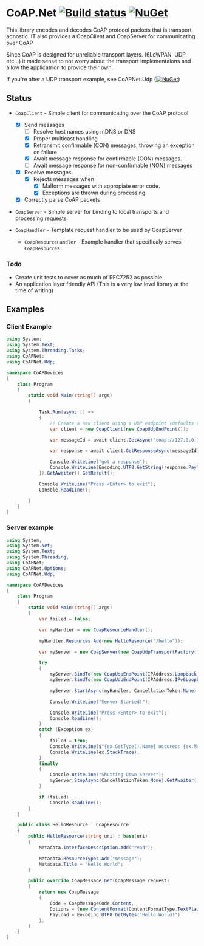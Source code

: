 # CoAP.Net [![Build status](https://ci.appveyor.com/api/projects/status/e014xw5hb3gyw1qv?svg=true)](https://ci.appveyor.com/project/NZSmartie/coap-net) [![NuGet](https://img.shields.io/nuget/v/NZSmartie.CoAPNet.svg)](https://www.nuget.org/packages/NZSmartie.CoAPNet/)

This library encodes and decodes CoAP protocol packets that is transport agnostic. 
IT also provides a CoapClient and CoapServer for communicating over CoAP

Since CoAP is designed for unreliable transport layers. (6LoWPAN, UDP, etc...) it made sense to not worry about the transport implementaions and allow the applicatrion to provide their own.

If you're after a UDP transport example, see CoAPNet.Udp ([![NuGet](https://img.shields.io/nuget/v/NZSmartie.CoAPNet.Udp.svg)](https://www.nuget.org/packages/NZSmartie.CoAPNet.Udp/))

## Status

 - `CoapClient` - Simple client for communicating over the CoAP protocol
   - [X] Send messages
     - [ ] Resolve host names using mDNS or DNS
     - [X] Proper multicast handling
     - [X] Retransmit confirmable (CON) messages, throwing an exception on failure
     - [X] Await message response for confirmable (CON) messages.
     - [ ] Await message response for non-confirmable (NON) messages
   - [X] Receive messages 
     - [X] Rejects messages when 
       - [X] Malform messages with appropiate error code.
       - [X] Exceptions are thrown during processing
   - [X] Correctly parse CoAP packets

 - `CoapServer` - Simple server for binding to local transports and processing requests
 
 - `CoapHandler` - Template request handler to be used by CoapServer
   - `CoapResourceHandler` - Example handler that specificaly serves `CoapResource`s

### Todo

 - Create unit tests to cover as much of RFC7252 as possible.
 - An application layer friendly API (This is a very low level library at the time of writing)

## Examples

### Client Example

```C#
using System;
using System.Text;
using System.Threading.Tasks;
using CoAPNet;
using CoAPNet.Udp;

namespace CoAPDevices
{
    class Program
    {
        static void Main(string[] args)
        {

            Task.Run(async () =>
            {
                // Create a new client using a UDP endpoint (defaults to 0.0.0.0 with any available port number)
                var client = new CoapClient(new CoapUdpEndPoint());

                var messageId = await client.GetAsync("coap://127.0.0.1/hello");

                var response = await client.GetResponseAsync(messageId);

                Console.WriteLine("got a response");
                Console.WriteLine(Encoding.UTF8.GetString(response.Payload));
            }).GetAwaiter().GetResult();

            Console.WriteLine("Press <Enter> to exit");
            Console.ReadLine();

        }
    }
}
```

### Server example

```C#
using System;
using System.Net;
using System.Text;
using System.Threading;
using CoAPNet;
using CoAPNet.Options;
using CoAPNet.Udp;

namespace CoAPDevices
{
    class Program
    {
        static void Main(string[] args)
        {
            var failed = false;

            var myHandler = new CoapResourceHandler();

            myHandler.Resources.Add(new HelloResource("/hello"));

            var myServer = new CoapServer(new CoapUdpTransportFactory());

            try
            {
                myServer.BindTo(new CoapUdpEndPoint(IPAddress.Loopback, Coap.Port));
                myServer.BindTo(new CoapUdpEndPoint(IPAddress.IPv6Loopback, Coap.Port));

                myServer.StartAsync(myHandler, CancellationToken.None).GetAwaiter().GetResult();

                Console.WriteLine("Server Started!");

                Console.WriteLine("Press <Enter> to exit");
                Console.ReadLine();
            }
            catch (Exception ex)
            {
                failed = true;
                Console.WriteLine($"{ex.GetType().Name} occured: {ex.Message}");
                Console.WriteLine(ex.StackTrace);
            }
            finally
            {
                Console.WriteLine("Shutting Down Server");
                myServer.StopAsync(CancellationToken.None).GetAwaiter().GetResult();
            }

            if (failed)
                Console.ReadLine();
        }
    }

    public class HelloResource : CoapResource
    {
        public HelloResource(string uri) : base(uri)
        {
            Metadata.InterfaceDescription.Add("read");

            Metadata.ResourceTypes.Add("message");
            Metadata.Title = "Hello World";
        }

        public override CoapMessage Get(CoapMessage request)
        {
            return new CoapMessage
            {
                Code = CoapMessageCode.Content,
                Options = {new ContentFormat(ContentFormatType.TextPlain)},
                Payload = Encoding.UTF8.GetBytes("Hello World!")
            };
        }
    }
}
```